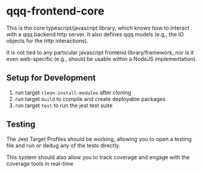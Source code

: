 # qqq-frontend-core
This is the core typescript/javascript library, which knows how to interact with a qqq backend http server.  It also defines qqq models (e.g., the IO objects for the http interactions).  

It is not tied to any particular javascript frontend library/framework, nor is it even web-specific (e.g., should be usable within a NodeJS implementation). 

## Setup for Development 
1. run target `clean-install-modules` after cloning
2. run target `build` to compile and create deployable packages 
3. run target `test` to run the jest test suite 

## Testing
The Jest Target Profiles should be working, allowing you to open a testing file and run or dedug any of the tests directly.  

This system should also allow you to track coverage and engage with the coverage tools in real-time
